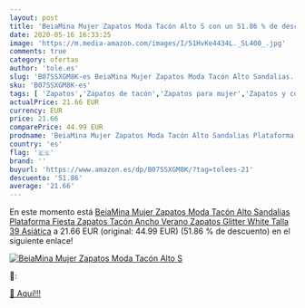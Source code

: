 ```yaml
---
layout: post
title: 'BeiaMina Mujer Zapatos Moda Tacón Alto S con un 51.86 % de descuento'
date: 2020-05-16 16:33:25
image: 'https://m.media-amazon.com/images/I/51HvKe4434L._SL400_.jpg'
comments: true
category: ofertas
author: 'tole.es'
slug: 'B07SSXGM8K-es BeiaMina Mujer Zapatos Moda Tacón Alto Sandalias...'
sku: 'B07SSXGM8K-es'
tags: [ 'Zapatos','Zapatos de tacón','Zapatos para mujer','Zapatos y complementos','zapatos', ]
actualPrice: 21.66 EUR
currency: EUR
price: 21.66
comparePrice: 44.99 EUR
prodname: 'BeiaMina Mujer Zapatos Moda Tacón Alto Sandalias Plataforma Fiesta Zapatos Tacón Ancho Verano Zapatos Glitter White Talla 39 Asiática'
country: 'es'
flag: '🇪🇸'
brand: ''
buyurl: 'https://www.amazon.es/dp/B07SSXGM8K/?tag=tolees-21'
descuento: '51.86'
average: '21.66'
---
```


En este momento está [BeiaMina Mujer Zapatos Moda Tacón Alto Sandalias Plataforma Fiesta Zapatos Tacón Ancho Verano Zapatos Glitter White Talla 39 Asiática](https://www.amazon.es/dp/B07SSXGM8K/?tag=tolees-21) a 21.66 EUR (original: 44.99 EUR) (51.86 %  de descuento) en el siguiente enlace!

[![BeiaMina Mujer Zapatos Moda Tacón Alto S](https://m.media-amazon.com/images/I/51HvKe4434L._SL400_.jpg)](https://www.amazon.es/dp/B07SSXGM8K/?tag=tolees-21)

🔎:


[🛒 Aquí!!!](https://www.amazon.es/dp/B07SSXGM8K/?tag=tolees-21)
